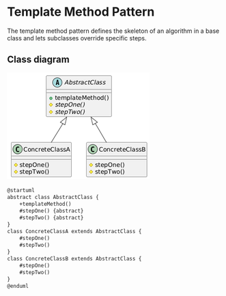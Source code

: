 # Template Method Pattern

The template method pattern defines the skeleton of an algorithm in a base class and lets subclasses override specific steps.

## Class diagram

![Class diagram](/assets/images/templatemethod.png)

```plantuml
@startuml
abstract class AbstractClass {
    +templateMethod()
    #stepOne() {abstract}
    #stepTwo() {abstract}
}
class ConcreteClassA extends AbstractClass {
    #stepOne()
    #stepTwo()
}
class ConcreteClassB extends AbstractClass {
    #stepOne()
    #stepTwo()
}
@enduml
```

